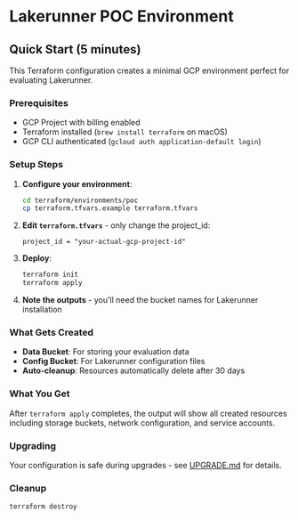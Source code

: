 # Lakerunner POC Environment

## Quick Start (5 minutes)

This Terraform configuration creates a minimal GCP environment perfect for evaluating Lakerunner.

### Prerequisites
- GCP Project with billing enabled
- Terraform installed (`brew install terraform` on macOS)
- GCP CLI authenticated (`gcloud auth application-default login`)

### Setup Steps

1. **Configure your environment**:
   ```bash
   cd terraform/environments/poc
   cp terraform.tfvars.example terraform.tfvars
   ```

2. **Edit `terraform.tfvars`** - only change the project_id:
   ```hcl
   project_id = "your-actual-gcp-project-id"
   ```

3. **Deploy**:
   ```bash
   terraform init
   terraform apply
   ```

4. **Note the outputs** - you'll need the bucket names for Lakerunner installation

### What Gets Created

- **Data Bucket**: For storing your evaluation data
- **Config Bucket**: For Lakerunner configuration files  
- **Auto-cleanup**: Resources automatically delete after 30 days

### What You Get
After `terraform apply` completes, the output will show all created resources including storage buckets, network configuration, and service accounts.

### Upgrading
Your configuration is safe during upgrades - see [UPGRADE.md](../../../UPGRADE.md) for details.

### Cleanup
```bash
terraform destroy
```